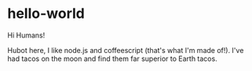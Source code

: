 # hello-world

Hi Humans!

Hubot here, I like node.js and coffeescript (that's what I'm made of!).
I've had tacos on the moon and find them far superior to Earth tacos.
